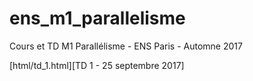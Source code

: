 # ens_m1_parallelisme
Cours et TD M1 Parallélisme - ENS Paris - Automne 2017

[html/td_1.html][TD 1 - 25 septembre 2017]
